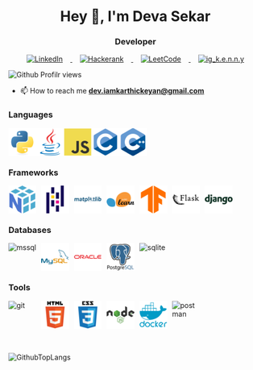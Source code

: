
<h1 align="center">Hey 👋, I'm Deva Sekar</h1>
<h3 align="center">Developer</h3>
<div align="center">
  <a href="https://www.linkedin.com/in/karthickeyanm/" target="_blank" rel="noreferrer">
    <img src="https://raw.githubusercontent.com/rahuldkjain/github-profile-readme-generator/master/src/images/icons/Social/linked-in-alt.svg" alt="LinkedIn" height="30" width="40" style="margin: 0 15px;" />
  </a>
  <a href="https://www.hackerrank.com/profile/" target="_blank" rel="noreferrer">
    <img src="https://raw.githubusercontent.com/rahuldkjain/github-profile-readme-generator/master/src/images/icons/Social/hackerrank.svg" alt="Hackerank" height="30" width="40" style="margin: 0 15px;" />
  </a>
  <a href="https://leetcode.com/u/KarthickeyanM/" target="_blank" rel="noreferrer">
    <img src="https://raw.githubusercontent.com/rahuldkjain/github-profile-readme-generator/master/src/images/icons/Social/leet-code.svg" alt="LeetCode" height="30" width="40" style="margin: 0 15px;" />
  </a>
  <a href="https://instagram.com/?" target="_blank" rel="noreferrer">
    <img src="https://raw.githubusercontent.com/rahuldkjain/github-profile-readme-generator/master/src/images/icons/Social/instagram.svg" alt="ig_k.e.n.n.y" height="30" width="40" style="margin: 0 15px;" />
  </a>
</div>

<p align="left"> <img src="https://komarev.com/ghpvc/?username=KarthickeyanM&label=Profile%20views&color=0e75b6&style=flat" alt="Github Profilr views" /> </p>

<!--<p align="center">
  <a href="https://github.com/ryo-ma/github-profile-trophy">
    <img src="https://github-profile-trophy.vercel.app/?username=KarthickeyanM" alt="GithubTrophy" />
  </a> 
</p> -->

- 📫 How to reach me **dev.iamkarthickeyan@gmail.com**

<h3>Languages</h3>
<div style="display: flex; flex-wrap: wrap;">
  <img src="https://raw.githubusercontent.com/devicons/devicon/master/icons/python/python-original.svg" alt="python" width="55" height="55" />
  <img src="https://raw.githubusercontent.com/devicons/devicon/master/icons/java/java-original.svg" alt="java" width="55" height="55"/>
  <img src="https://raw.githubusercontent.com/devicons/devicon/master/icons/javascript/javascript-original.svg" alt="javascript" width="55" height="55" />
  <img src="https://raw.githubusercontent.com/devicons/devicon/master/icons/c/c-original.svg" alt="c" width="55" height="55" />
  <img src="https://raw.githubusercontent.com/devicons/devicon/master/icons/cplusplus/cplusplus-original.svg" alt="cplusplus" width="55" height="55" />
  <!--<img src="https://raw.githubusercontent.com/devicons/devicon/master/icons/typescript/typescript-original.svg" alt="typescript" width="55" height="55" />
  <img src="https://raw.githubusercontent.com/devicons/devicon/master/icons/csharp/csharp-original.svg" alt="csharp" width="55" height="55" />-->
  
</div>

<h3>Frameworks</h3>
<div style="display: flex; flex-wrap: wrap; gap: 10px;">
  <!--<img src="https://raw.githubusercontent.com/devicons/devicon/master/icons/bootstrap/bootstrap-plain-wordmark.svg" alt="bootstrap" width="55" height="55"  />
  <img src="https://raw.githubusercontent.com/devicons/devicon/master/icons/react/react-original-wordmark.svg" alt="react" width="55" height="55" />
  <img src="https://reactnative.dev/img/header_logo.svg" alt="reactnative" width="55" height="55" style="margin-right: 10px;" />-->
  <img src="https://raw.githubusercontent.com/devicons/devicon/master/icons/numpy/numpy-original.svg" alt="numpy" width="55" height="55"/>
  <img src="https://raw.githubusercontent.com/devicons/devicon/refs/heads/master/icons/pandas/pandas-original.svg" alt="pandas" width="55" height="55"/>
  <img src="https://github.com/devicons/devicon/raw/refs/heads/master/icons/matplotlib/matplotlib-plain-wordmark.svg" alt="matplotlib" width="55" height="55"/>
  <img src="https://github.com/devicons/devicon/raw/refs/heads/master/icons/scikitlearn/scikitlearn-original.svg" alt="Scikitlearn" width="55" height="55"/>
  <img src="https://github.com/devicons/devicon/raw/refs/heads/master/icons/tensorflow/tensorflow-original.svg" alt="TensorFlow" width="55" height="55"/>
  <img src="https://github.com/devicons/devicon/raw/refs/heads/master/icons/flask/flask-original-wordmark.svg" alt="Flask" width="55" height="55"/>
  <img src="https://github.com/devicons/devicon/raw/refs/heads/master/icons/django/django-plain-wordmark.svg" alt="Django" width="55" height="55"/>
</div> 

<h3>Databases</h3>
<div style="display: flex; flex-wrap: wrap; gap: 10px;">
  <img src="https://www.svgrepo.com/show/303229/microsoft-sql-server-logo.svg" alt="mssql" width="55" height="55"/>
  <img src="https://raw.githubusercontent.com/devicons/devicon/master/icons/mysql/mysql-original-wordmark.svg" alt="mysql" width="55" height="55" />
  <img src="https://raw.githubusercontent.com/devicons/devicon/master/icons/oracle/oracle-original.svg" alt="oracle" width="55" height="55" />
  <img src="https://raw.githubusercontent.com/devicons/devicon/master/icons/postgresql/postgresql-original-wordmark.svg" alt="postgresql" width="55" height="55"  />
  <img src="https://www.vectorlogo.zone/logos/sqlite/sqlite-icon.svg" alt="sqlite" width="55" height="55" />
</div>

<h3>Tools</h3>
<div style="display: flex; flex-wrap: wrap; gap: 10px;">
<!--  <img src="https://www.vectorlogo.zone/logos/figma/figma-icon.svg" alt="figma" width="55" height="55" /> -->
  <img src="https://www.vectorlogo.zone/logos/git-scm/git-scm-icon.svg" alt="git" width="55" height="55" />
  <img src="https://raw.githubusercontent.com/devicons/devicon/master/icons/html5/html5-original-wordmark.svg" alt="html5" width="55" height="55" />
  <img src="https://raw.githubusercontent.com/devicons/devicon/master/icons/css3/css3-original-wordmark.svg" alt="css3" width="55" height="55" />
  <img src="https://raw.githubusercontent.com/devicons/devicon/master/icons/nodejs/nodejs-original-wordmark.svg" alt="nodejs" width="55" height="55" />
  <img src="https://github.com/devicons/devicon/raw/refs/heads/master/icons/docker/docker-plain-wordmark.svg" alt="Docker" width="55" height="55" />
  <img src="https://www.vectorlogo.zone/logos/getpostman/getpostman-icon.svg" alt="postman" width="55" height="55" />
</div>

<br>
<br>
<!-- <p>
  <img align="center" src="https://github-readme-streak-stats.herokuapp.com/?user=KarthickeyanM&" alt="StreakStats" />
</p> -->
<div style="display:flex;">
<!--   <p>
    <img align="center" src="https://github-readme-stats.vercel.app/api?username=KarthickeyanM&show_icons=true&locale=en" alt="GithubStats" />
  </p> -->
  <p>
    <img align="left" src="https://github-readme-stats.vercel.app/api/top-langs?username=KarthickeyanM&show_icons=true&locale=en&layout=compact" alt="GithubTopLangs" />
  </p>
</div>

<!--
**KarthickeyanM/KarthickeyanM** is a ✨ _special_ ✨ repository because its `README.md` (this file) appears on your GitHub profile.

Here are some ideas to get you started:

- 🔭 I’m currently working on ...
- 🌱 I’m currently learning ...
- 👯 I’m looking to collaborate on ...
- 🤔 I’m looking for help with ...
- 💬 Ask me about ...
- 📫 How to reach me: ...
- 😄 Pronouns: ...
- ⚡ Fun fact: ...
-->
<!--
**Devasekar1/Devasekar1** is a ✨ _special_ ✨ repository because its `README.md` (this file) appears on your GitHub profile.

Here are some ideas to get you started:

- 🔭 I’m currently working on ...
- 🌱 I’m currently learning ...
- 👯 I’m looking to collaborate on ...
- 🤔 I’m looking for help with ...
- 💬 Ask me about ...
- 📫 How to reach me: ...
- 😄 Pronouns: ...
- ⚡ Fun fact: ...
-->
